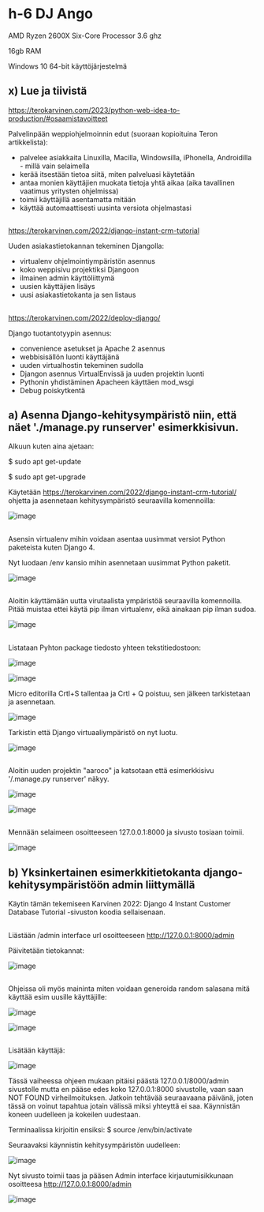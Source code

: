 # h-6 DJ Ango

AMD Ryzen 2600X Six-Core Processor 3.6 ghz

16gb RAM

Windows 10 64-bit käyttöjärjestelmä  

##  



## x) Lue ja tiivistä  
  

https://terokarvinen.com/2023/python-web-idea-to-production/#osaamistavoitteet  

Palvelinpään weppiohjelmoinnin edut (suoraan kopioituina Teron artikkelista):  

- palvelee asiakkaita Linuxilla, Macilla, Windowsilla, iPhonella, Androidilla - millä vain selaimella
- kerää itsestään tietoa siitä, miten palveluasi käytetään
- antaa monien käyttäjien muokata tietoja yhtä aikaa (aika tavallinen vaatimus yritysten ohjelmissa)
- toimii käyttäjillä asentamatta mitään
- käyttää automaattisesti uusinta versiota ohjelmastasi

##

https://terokarvinen.com/2022/django-instant-crm-tutorial  

Uuden asiakastietokannan tekeminen Djangolla:  

- virtualenv ohjelmointiympäristön asennus  
- koko weppisivu projektiksi Djangoon  
- ilmainen admin käyttöliittymä
- uusien käyttäjien lisäys
- uusi asiakastietokanta ja sen listaus

##  

https://terokarvinen.com/2022/deploy-django/  

Django tuotantotyypin asennus:  

- convenience asetukset ja Apache 2 asennus
- webbisisällön luonti käyttäjänä
- uuden virtualhostin tekeminen sudolla  
- Djangon asennus VirtualEnvissä ja uuden projektin luonti
- Pythonin yhdistäminen Apacheen käyttäen mod_wsgi
- Debug poiskytkentä

##  

## a) Asenna Django-kehitysympäristö niin, että näet './manage.py runserver' esimerkkisivun.  

Alkuun kuten aina ajetaan:  

$ sudo apt get-update 
  
$ sudo apt get-upgrade

Käytetään https://terokarvinen.com/2022/django-instant-crm-tutorial/ ohjetta ja asennetaan kehitysympäristö seuraavilla komennoilla:  

![image](https://github.com/aarott/linuxpalvelimet/assets/78908566/30e62204-0c2e-441b-9dae-8e533e6ef151)

##  

Asensin virtualenv mihin voidaan asentaa uusimmat versiot Python paketeista kuten Django 4.  

  
Nyt luodaan /env kansio mihin asennetaan uusimmat Python paketit.  

![image](https://github.com/aarott/linuxpalvelimet/assets/78908566/28e89aea-229d-443f-a868-34822502c819)  

##  

Aloitin käyttämään uutta virutaalista ympäristöä seuraavilla komennoilla. Pitää muistaa ettei käytä pip ilman virtualenv, eikä ainakaan pip ilman sudoa.  

![image](https://github.com/aarott/linuxpalvelimet/assets/78908566/42ff60e0-e549-4a15-a123-b2587604abd9)  

##

Listataan Pyhton package tiedosto yhteen tekstitiedostoon:  

![image](https://github.com/aarott/linuxpalvelimet/assets/78908566/f0954bac-6e6a-4633-989d-50d9489e45d3)  

![image](https://github.com/aarott/linuxpalvelimet/assets/78908566/6b1ed468-34e0-483a-9fb9-a9de2fa3259d)  

Micro editorilla Crtl+S tallentaa ja Crtl + Q poistuu, sen jälkeen tarkistetaan ja asennetaan.  

![image](https://github.com/aarott/linuxpalvelimet/assets/78908566/0bf428f5-c481-40d4-b4fa-bf2826f6159c)

Tarkistin että Django virtuaaliympäristö on nyt luotu.  

![image](https://github.com/aarott/linuxpalvelimet/assets/78908566/6bda7178-4643-4674-a25c-8ab551e7993f)

##

Aloitin uuden projektin "aaroco" ja katsotaan että esimerkkisivu '/.manage.py runserver' näkyy.

![image](https://github.com/aarott/linuxpalvelimet/assets/78908566/bedc581b-a42c-4b22-8aaf-1c6068440236)  

![image](https://github.com/aarott/linuxpalvelimet/assets/78908566/90a50b09-8eb4-4161-89de-f3e4b83f056b)

##  

 
Mennään selaimeen osoitteeseen 127.0.0.1:8000 ja sivusto tosiaan toimii.  

![image](https://github.com/aarott/linuxpalvelimet/assets/78908566/f392131f-dcdf-4578-88f9-82d8d726972f)  


## b) Yksinkertainen esimerkkitietokanta django-kehitysympäristöön admin liittymällä 

Käytin tämän tekemiseen Karvinen 2022: Django 4 Instant Customer Database Tutorial -sivuston koodia sellaisenaan. 

##  

Liästään /admin interface url osoitteeseen http://127.0.0.1:8000/admin  

Päivitetään tietokannat:  

![image](https://github.com/aarott/linuxpalvelimet/assets/78908566/5eb5bef7-22b6-4251-862e-976d91964fe6)  

##
 

Ohjeissa oli myös maininta miten voidaan generoida random salasana mitä käyttää esim uusille käyttäjille:  

![image](https://github.com/aarott/linuxpalvelimet/assets/78908566/c5db8f51-9aa4-4a7c-8add-0330bdc9be61)  

![image](https://github.com/aarott/linuxpalvelimet/assets/78908566/98de5f59-177b-47ef-b24d-c059e8c85773)  

##

Lisätään käyttäjä:  

![image](https://github.com/aarott/linuxpalvelimet/assets/78908566/0288dee1-989d-48f3-9283-cea6419bd1a8)  

Tässä vaiheessa ohjeen mukaan pitäisi päästä 127.0.0.1/8000/admin sivustolle mutta en pääse edes koko 127.0.0.1:8000 sivustolle, vaan saan NOT FOUND virheilmoituksen. Jatkoin tehtävää seuraavaana päivänä, joten tässä on voinut tapahtua jotain välissä miksi yhteyttä ei saa. Käynnistän koneen uudelleen ja kokeilen uudestaan. 

Terminaalissa kirjoitin ensiksi: $ source /env/bin/activate  

Seuraavaksi käynnistin kehitysympäristön uudelleen:  


![image](https://github.com/aarott/linuxpalvelimet/assets/78908566/a0e8ae5e-e680-461a-98b4-da362bef8450)  

Nyt sivusto toimii taas ja pääsen Admin interface kirjautumisikkunaan osoitteesa http://127.0.0.1:8000/admin  

![image](https://github.com/aarott/linuxpalvelimet/assets/78908566/a6f38493-e4ef-467c-9696-70919dfb93ab)  




































